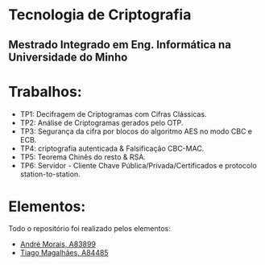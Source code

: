 # Tecnologia de Criptografia 

## Mestrado Integrado em Eng. Informática na Universidade do Minho

# Trabalhos:

- TP1: Decifragem de Criptogramas com Cifras Clássicas.
- TP2: Análise de Criptogramas gerados pelo OTP.
- TP3: Segurança da cifra por blocos do algoritmo AES no modo CBC e ECB.
- TP4: criptografia autenticada & Falsificação CBC-MAC.
- TP5: Teorema Chinês do resto & RSA.
- TP6: Servidor - Cliente Chave Pública/Privada/Certificados e protocolo station-to-station.

# Elementos:
Todo o repositório foi realizado pelos elementos:
- [André Morais, A83899](https://github.com/Demorales1998)
- [Tiago Magalhães, A84485](https://github.com/TiagoMag)

